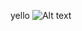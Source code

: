 yello
![Alt text](https://media.discordapp.net/attachments/1124209510324646010/1329100609550549012/Untitled27_20250115224603.png?ex=67891ce6&is=6787cb66&hm=e7a130e49a9f3fc8377811568d3e9bbccebb70f69ee036b557b1d4f3035081f8&=&format=webp&quality=lossless)
<!--
**immediateimp/immediateimp** is a ✨ _special_ ✨ repository because its `README.md` (this file) appears on your GitHub profile.

Here are some ideas to get you started:

- 🔭 I’m currently working on ...
- 🌱 I’m currently learning ...
- 👯 I’m looking to collaborate on ...
- 🤔 I’m looking for help with ...
- 💬 Ask me about ...
- 📫 How to reach me: ...
- 😄 Pronouns: ...
- ⚡ Fun fact: ...
-->
